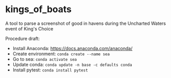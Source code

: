 # kings_of_boats
A tool to parse a screenshot of good in havens during the Uncharted Waters event of King's Choice


Procedure draft:
- Install Anaconda: https://docs.anaconda.com/anaconda/
- Create environment: `conda create --name sea`
- Go to sea: `conda activate sea`
- Update conda: `conda update -n base -c defaults conda`
- Install pytest: `conda install pytest`
